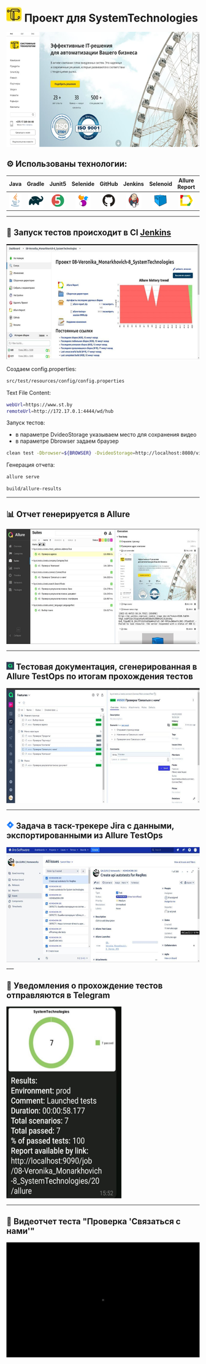 # <img src="images/st.jpg" width="40" height="40">  Проект для SystemTechnologies

<img src="images/st.by.jpg" width="600" height="300"> 

## :gear: Использованы технологии:
| Java | Gradle | Junit5 | Selenide | GitHub | Jenkins | Selenoid | Allure Report | Allure TestOps | Jira | Telegram |
|:----:|:----:|:------:|:------:|:------:|:----:|:----:|:------:|:------:|:------:|:------:|
| <img src="https://github.com/Roman-1990/bip-test/blob/master/img/logo/Java.png" width="40" height="40"> | <img src="https://github.com/Roman-1990/bip-test/blob/master/img/logo/Gradle.png" width="40" height="40"> | <img src="https://github.com/Roman-1990/bip-test/blob/master/img/logo/JUnit5.png" width="40" height="40"> | <img src="https://github.com/Roman-1990/bip-test/blob/master/img/logo/Selenide.png" width="40" height="40"> | <img src="https://github.com/Roman-1990/bip-test/blob/master/img/logo/Github.png" width="40" height="40"> | <img src="https://github.com/Roman-1990/bip-test/blob/master/img/logo/Jenkins.png" width="40" height="40"> | <img src="https://github.com/Roman-1990/bip-test/blob/master/img/logo/Selenoid.png" width="40" height="40"> | <img src="https://github.com/Roman-1990/bip-test/blob/master/img/logo/Allure_Report.png" width="40" height="40"> | <img src="https://github.com/Roman-1990/bip-test/blob/master/img/logo/AllureTestOps.png" width="40" height="40"> | <img src="https://github.com/Roman-1990/bip-test/blob/master/img/logo/Jira.png" width="40" height="40"> | <img src="https://github.com/Roman-1990/bip-test/blob/master/img/logo/Telegram.png" width="40" height="40"> |

___

## :person_in_tuxedo: Запуск тестов происходит в CI [Jenkins](http://localhost:9090/job/08-Veronika_Monarkhovich-8_SystemTechnologies/)

<img src="images/jenkins.jpg" width="600" height="300"> 

Создаем config.properties:

```bash
src/test/resources/config/config.properties
```
Text File Content:
```bash
webUrl=https://www.st.by
remoteUrl=http://172.17.0.1:4444/wd/hub
```
Запуск тестов:
- в параметре DvideoStorage указываем место для сохранения видео
- в параметре Dbrowser задаем браузер
```bash
clean test -Dbrowser=${BROWSER} -DvideoStorage=http://localhost:8080/video/
```

Генерация отчета:
```bash
allure serve 
```
```bash
build/allure-results
```
___

## :bar_chart: Отчет генерируется в Allure

<img src="images/all.jpg" width="600" height="300">

___

## <img src="images/ato1.jpg" width="20" height="20"> Тестовая документация, сгенерированная в Allure TestOps по итогам прохождения тестов

<img src="images/ato.jpg" width="600" height="300"> 

___
## <img src=https://github.com/VeronikaMonarkhovich/VeronikaMonarkhovich/blob/master/logo/Jira.png width="20" height="20"> Задача в таск-трекере Jira с данными, экспортированными из Allure TestOps

<img src="images/jira.jpg" width="600" height="300"> 
___

## :calling: Уведомления о прохождение тестов отправляются в Telegram

<img src="images/telegram.jpg" width="300" height="500"> 

___

## :movie_camera: Видеотчет теста "Проверка 'Связаться с нами'"

<img src="images/Connect.gif" width="600" height="300"> 